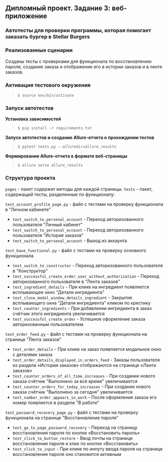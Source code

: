 ## Дипломный проект. Задание 3: веб-приложение

 ### Автотесты для проверки программы, которая помогает заказать бургер в Stellar Burgers

 ### Реализованные сценарии

 Созданы тесты с проверками для функционала по восстановлению пароля, создание заказа и отображение его в истории заказов и в ленте заказов.

 ### Активация тестового окружения

 > `$ source env/bin/activate`

 ### Запуск автотестов

 **Установка зависимостей**

 > `$ pip install -r requirements.txt`

**Запуск автотестов и создание Allure-отчета о прохождении тестов**

 >  `$ pytest tests.py --alluredir=allure_results`

 **Формирование Allure-отчета в формате веб-страницы**

 >  `$ allure serve allure_results`

 ### Структура проекта

 `pages` - пакет содержит методы для каждой страницы.
 `tests` - пакет, содержащий тесты, разделенные по функционалу:

 `test_account_profile_page.py` - файл с тестами на проверку функционала в "Личном кабинете"
 - `test_switch_to_personal_account` - Переход авторизованного пользователя "Личный кабинет"
 - `test_switch_to_personal_account` - Переход авторизованного пользователя "История заказов"
 - `test_switch_to_personal_account` - Выход из аккаунта

 `test_base_functional.py` - файл с тестами на проверку основного функционала
 - `test_switch_to_constructor` - Переход авторизованного пользователя в "Конструктор"
 - `test_successful_create_order_user_without_authorization` - Переход авторизованного пользователя в "Лента заказов"
 - `test_ingredient_details` - При клике на ингредиент появляется всплывающее окно "Детали ингредиента"
 - `test_close_modal_window_details_ingredient` - Закрытие всплывающего окна "Детали ингредиента" кликом по крестику
 - `test_counter_ingredients` - При добавлении ингредиента в заказ счётчик этого ингридиента увеличивается
 - `test_successful_create_order` - Успешное оформление заказа авторизованным пользователем

 `test_order_feed.py` - файл с тестами на проверку функционала на странице "Лента заказов"
 - `test_order_details` - При клике на заказ появляется модальное окно с деталями заказа
 - `test_order_details_displayed_in_orders_feed` - Заказы пользователя из раздела «История заказов» отображаются на странице «Лента заказов»
 - `test_counter_orders_of_all_time_increases` - При создании нового заказа счётчик "Выполнено за всё время" увеличивается
 - `test_counter_orders_for_today_increases` - При создании нового заказа счётчик "Выполнено за сегодня" увеличивается
 - `test_number_order_appears_in_work` - После оформления заказа его номер появляется в разделе "В работе"

 `test_password_recovery_page.py` - файл с тестами на проверку функционала на странице "Восстановление пароля"
 - `test_go_to_page_password_recovery` - Переход на страницу восстановления пароля по кнопке «Восстановить пароль»
 - `test_click_to_button_restore` - Ввод почты на странице восстановления пароля и клик по кнопке «Восстановить»
 - `test_click_to_input` - При клике по инпуту ввода пароля на странице восстановления пароля оно становится активным